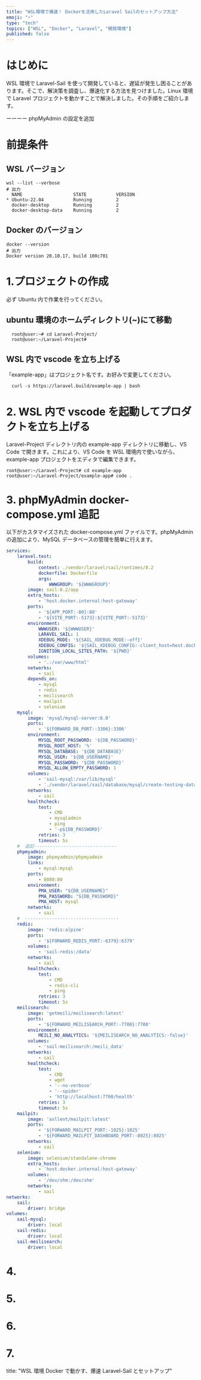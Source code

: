 ```yaml
---
title: "WSL環境で爆速！ Dockerを活用したLaravel Sailのセットアップ方法"
emoji: "⚡️"
type: "tech"
topics: ["WSL", "Docker", "Laravel", "開発環境"]
published: false
---
```


# はじめに

WSL 環境で Laravel-Sail を使って開発していると、遅延が発生し困ることがあります。そこで、解決策を調査し、爆速化する方法を見つけました。Linux 環境で Laravel プロジェクトを動かすことで解決しました。その手順をご紹介します。

ーーーー
phpMyAdmin の設定を追加

# 前提条件

## WSL バージョン

```shell
wsl --list --verbose
# 出力
  NAME                   STATE           VERSION
* Ubuntu-22.04           Running         2
  docker-desktop         Running         2
  docker-desktop-data    Running         2
```

## Docker のバージョン

```shell
docker --version
# 出力
Docker version 20.10.17, build 100c701
```

# 1.プロジェクトの作成

必ず Ubuntu 内で作業を行ってください。

## ubuntu 環境のホームディレクトリ(~)にて移動

```shell
  root@user:~# cd Laravel-Project/
  root@user:~/Laravel-Project#
```

## WSL 内で vscode を立ち上げる

「example-app」はプロジェクト名です。お好みで変更してください。

```shell
  curl -s https://laravel.build/example-app | bash
```

# 2. WSL 内で vscode を起動してプロダクトを立ち上げる

Laravel-Project ディレクトリ内の example-app ディレクトリに移動し、VS Code で開きます。これにより、VS Code を WSL 環境内で使いながら、example-app プロジェクトをエディタで編集できます。

```shell
root@user:~/Laravel-Project# cd example-app
root@user:~/Laravel-Project/example-app# code .
```

# 3. phpMyAdmin docker-compose.yml 追記

以下がカスタマイズされた docker-compose.yml ファイルです。phpMyAdmin の追加により、MySQL データベースの管理を簡単に行えます。

```yml:docker-compose.yml
services:
    laravel.test:
        build:
            context: ./vendor/laravel/sail/runtimes/8.2
            dockerfile: Dockerfile
            args:
                WWWGROUP: '${WWWGROUP}'
        image: sail-8.2/app
        extra_hosts:
            - 'host.docker.internal:host-gateway'
        ports:
            - '${APP_PORT:-80}:80'
            - '${VITE_PORT:-5173}:${VITE_PORT:-5173}'
        environment:
            WWWUSER: '${WWWUSER}'
            LARAVEL_SAIL: 1
            XDEBUG_MODE: '${SAIL_XDEBUG_MODE:-off}'
            XDEBUG_CONFIG: '${SAIL_XDEBUG_CONFIG:-client_host=host.docker.internal}'
            IGNITION_LOCAL_SITES_PATH: '${PWD}'
        volumes:
            - '.:/var/www/html'
        networks:
            - sail
        depends_on:
            - mysql
            - redis
            - meilisearch
            - mailpit
            - selenium
    mysql:
        image: 'mysql/mysql-server:8.0'
        ports:
            - '${FORWARD_DB_PORT:-3306}:3306'
        environment:
            MYSQL_ROOT_PASSWORD: '${DB_PASSWORD}'
            MYSQL_ROOT_HOST: '%'
            MYSQL_DATABASE: '${DB_DATABASE}'
            MYSQL_USER: '${DB_USERNAME}'
            MYSQL_PASSWORD: '${DB_PASSWORD}'
            MYSQL_ALLOW_EMPTY_PASSWORD: 1
        volumes:
            - 'sail-mysql:/var/lib/mysql'
            - './vendor/laravel/sail/database/mysql/create-testing-database.sh:/docker-entrypoint-initdb.d/10-create-testing-database.sh'
        networks:
            - sail
        healthcheck:
            test:
                - CMD
                - mysqladmin
                - ping
                - '-p${DB_PASSWORD}'
            retries: 3
            timeout: 5s
    #  追記-------------------------------
    phpmyadmin:
        image: phpmyadmin/phpmyadmin
        links:
            - mysql:mysql
        ports:
            - 8080:80
        environment:
            PMA_USER: "${DB_USERNAME}"
            PMA_PASSWORD: "${DB_PASSWORD}"
            PMA_HOST: mysql
        networks:
            - sail
    #  -----------------------------------
    redis:
        image: 'redis:alpine'
        ports:
            - '${FORWARD_REDIS_PORT:-6379}:6379'
        volumes:
            - 'sail-redis:/data'
        networks:
            - sail
        healthcheck:
            test:
                - CMD
                - redis-cli
                - ping
            retries: 3
            timeout: 5s
    meilisearch:
        image: 'getmeili/meilisearch:latest'
        ports:
            - '${FORWARD_MEILISEARCH_PORT:-7700}:7700'
        environment:
            MEILI_NO_ANALYTICS: '${MEILISEARCH_NO_ANALYTICS:-false}'
        volumes:
            - 'sail-meilisearch:/meili_data'
        networks:
            - sail
        healthcheck:
            test:
                - CMD
                - wget
                - '--no-verbose'
                - '--spider'
                - 'http://localhost:7700/health'
            retries: 3
            timeout: 5s
    mailpit:
        image: 'axllent/mailpit:latest'
        ports:
            - '${FORWARD_MAILPIT_PORT:-1025}:1025'
            - '${FORWARD_MAILPIT_DASHBOARD_PORT:-8025}:8025'
        networks:
            - sail
    selenium:
        image: selenium/standalone-chrome
        extra_hosts:
            - 'host.docker.internal:host-gateway'
        volumes:
            - '/dev/shm:/dev/shm'
        networks:
            - sail
networks:
    sail:
        driver: bridge
volumes:
    sail-mysql:
        driver: local
    sail-redis:
        driver: local
    sail-meilisearch:
        driver: local
```

# 4.

# 5.

# 6.

# 7.

title: "WSL 環境 Docker で動かす、爆速 Laravel-Sail とセットアップ"
